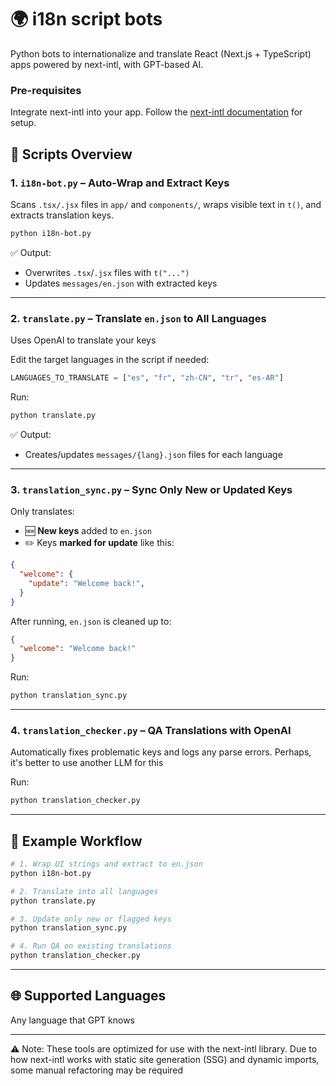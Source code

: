 # 🌍 i18n script bots

Python bots to internationalize and translate React (Next.js + TypeScript) apps powered by next-intl, with GPT-based AI.

### Pre-requisites

Integrate next-intl into your app. Follow the [next-intl documentation](https://next-intl.dev/) for setup.

## 🚀 Scripts Overview

### 1. `i18n-bot.py` – Auto-Wrap and Extract Keys

Scans `.tsx/.jsx` files in `app/` and `components/`, wraps visible text in `t()`, and extracts translation keys.

```bash
python i18n-bot.py
```

✅ Output:
- Overwrites `.tsx`/`.jsx` files with `t("...")`
- Updates `messages/en.json` with extracted keys

---

### 2. `translate.py` – Translate `en.json` to All Languages

Uses OpenAI to translate your keys

Edit the target languages in the script if needed:
```python
LANGUAGES_TO_TRANSLATE = ["es", "fr", "zh-CN", "tr", "es-AR"]
```

Run:
```bash
python translate.py
```

✅ Output:
- Creates/updates `messages/{lang}.json` files for each language

---

### 3. `translation_sync.py` – Sync Only New or Updated Keys

Only translates:
- 🆕 **New keys** added to `en.json`
- ✏️ Keys **marked for update** like this:

```json
{
  "welcome": {
    "update": "Welcome back!",    
  }
}
```

After running, `en.json` is cleaned up to:
```json
{
  "welcome": "Welcome back!"
}
```

Run:
```bash
python translation_sync.py
```

---

### 4. `translation_checker.py` – QA Translations with OpenAI

Automatically fixes problematic keys and logs any parse errors. Perhaps, it's better to use another LLM for this

Run:
```bash
python translation_checker.py
```

---

## 🧪 Example Workflow

```bash
# 1. Wrap UI strings and extract to en.json
python i18n-bot.py

# 2. Translate into all languages
python translate.py

# 3. Update only new or flagged keys
python translation_sync.py

# 4. Run QA on existing translations
python translation_checker.py
```

---

## 🌐 Supported Languages

Any language that GPT knows

---

⚠️ Note: These tools are optimized for use with the next-intl library.
Due to how next-intl works with static site generation (SSG) and dynamic imports, some manual refactoring may be required

